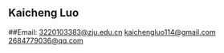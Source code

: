 ## Kaicheng Luo

##Email:
  3220103383@zju.edu.cn
  kaichengluo114@gmail.com
  2684779036@qq.com

<!--
**lkcqswb/lkcqswb** is a ✨ _special_ ✨ repository because its `README.md` (this file) appears on your GitHub profile.

Here are some ideas to get you started:

- 🔭 I’m currently working on ...
- 🌱 I’m currently learning ...
- 👯 I’m looking to collaborate on ...
- 🤔 I’m looking for help with ...
- 💬 Ask me about ...
- 📫 How to reach me: ...
- 😄 Pronouns: ...
- ⚡ Fun fact: ...
-->
